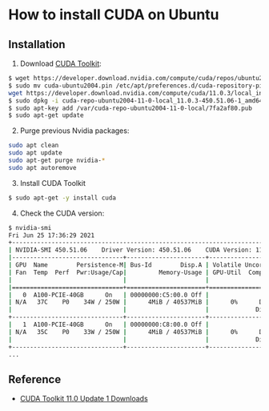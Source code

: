 # How to install CUDA on Ubuntu

## Installation

1. Download [CUDA Toolkit](https://developer.nvidia.com/cuda-11.0-update1-download-archive?target_os=Linux&target_arch=x86_64&target_distro=Ubuntu&target_version=2004&target_type=deblocal):

```bash
$ wget https://developer.download.nvidia.com/compute/cuda/repos/ubuntu2004/x86_64/cuda-ubuntu2004.pin
$ sudo mv cuda-ubuntu2004.pin /etc/apt/preferences.d/cuda-repository-pin-600
wget https://developer.download.nvidia.com/compute/cuda/11.0.3/local_installers/cuda-repo-ubuntu2004-11-0-local_11.0.3-450.51.06-1_amd64.deb
$ sudo dpkg -i cuda-repo-ubuntu2004-11-0-local_11.0.3-450.51.06-1_amd64.deb
$ sudo apt-key add /var/cuda-repo-ubuntu2004-11-0-local/7fa2af80.pub
$ sudo apt-get update
```

2. Purge previous Nvidia packages:

```bash
sudo apt clean
sudo apt update
sudo apt-get purge nvidia-* 
sudo apt autoremove
```

3. Install CUDA Toolkit

```bash
$ sudo apt-get -y install cuda
```

4. Check the CUDA version: 

```bash
$ nvidia-smi
Fri Jun 25 17:36:29 2021
+-----------------------------------------------------------------------------+
| NVIDIA-SMI 450.51.06    Driver Version: 450.51.06    CUDA Version: 11.0     |
|-------------------------------+----------------------+----------------------+
| GPU  Name        Persistence-M| Bus-Id        Disp.A | Volatile Uncorr. ECC |
| Fan  Temp  Perf  Pwr:Usage/Cap|         Memory-Usage | GPU-Util  Compute M. |
|                               |                      |               MIG M. |
|===============================+======================+======================|
|   0  A100-PCIE-40GB      On   | 00000000:C5:00.0 Off |                    0 |
| N/A   37C    P0    34W / 250W |      4MiB / 40537MiB |      0%      Default |
|                               |                      |             Disabled |
+-------------------------------+----------------------+----------------------+
|   1  A100-PCIE-40GB      On   | 00000000:C8:00.0 Off |                    0 |
| N/A   35C    P0    33W / 250W |      4MiB / 40537MiB |      0%      Default |
|                               |                      |             Disabled |
+-------------------------------+----------------------+----------------------+
...
```

## Reference

- [CUDA Toolkit 11.0 Update 1 Downloads](https://developer.nvidia.com/cuda-11.0-update1-download-archive?target_os=Linux&target_arch=x86_64&target_distro=Ubuntu&target_version=2004&target_type=deblocal)